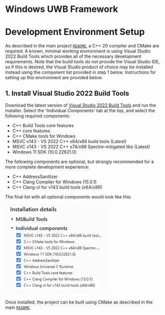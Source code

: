 
# Windows UWB Framework

# Development Environment Setup

As described in the main project [`README`](/README.md), a C++ 20 compiler and CMake are required. A known, minimal working environment is using Visual Studio 2022 Build Tools which provides all of the necessary development requirements. Note that the build tools do not provide the Visual Studio IDE, so if this is desired, the Visual Studio product of choice may be installed instead using the component list provided in step 1 below. Instructions for setting up this environment are provided below.

## 1. Install Visual Studio 2022 Build Tools

Download the latest version of [Visual Studio 2022 Build Tools](https://visualstudio.microsoft.com/downloads/#build-tools-for-visual-studio-2022) and run the installer. Select the 'Individual Components' tab at the top, and select the following required components:

* C++ Build Tools core features
* C++ core features
* C++ CMake tools for Windows
* MSVC v143 - VS 2022 C++ x64/x86 build tools (Latest)
* MSVC v143 - VS 2022 C++ x74/x86 Spectre-mitigated libs (Latest)
* Windows 11 SDK (10.0.22621.0)

The following components are optional, but strongly recommended for a more complete development experience:

* C++ AddressSanitizer
* C++ Clang Compiler for Windows (15.0.1)
* C++ Clang-cl for v143 build tools (x64/x86)

The final list with all optional components would look like this:

![Visual Studio 2022 Build Tools Components List](/assets/vsbuildtools_finallist.png)

Once installed, the project can be built using CMake as described in the main [`README`](/README.md#cmake).